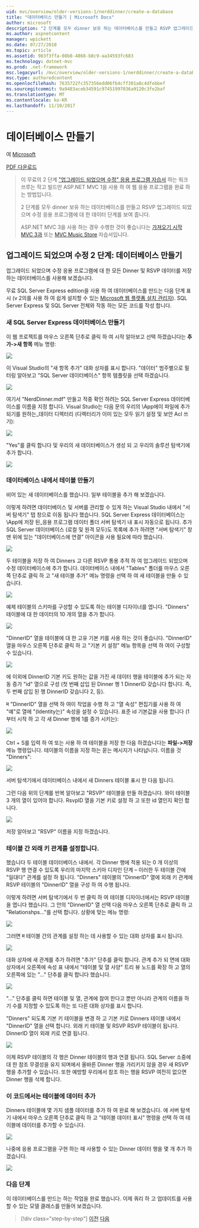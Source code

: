 ```yaml
---
uid: mvc/overview/older-versions-1/nerddinner/create-a-database
title: "데이터베이스 만들기 | Microsoft Docs"
author: microsoft
description: "2 단계를 모두 dinner 보유 하는 데이터베이스를 만들고 RSVP 업그레이드 되었으며 수정 응용 프로그램에 대 한 데이터 단계를 보여 줍니다."
ms.author: aspnetcontent
manager: wpickett
ms.date: 07/27/2010
ms.topic: article
ms.assetid: 983f3ffa-08b8-4868-b8c9-aa34593fc683
ms.technology: dotnet-mvc
ms.prod: .net-framework
msc.legacyurl: /mvc/overview/older-versions-1/nerddinner/create-a-database
msc.type: authoredcontent
ms.openlocfilehash: 7635722fc357356edd06fb4cff301a8c4dfebbef
ms.sourcegitcommit: 9a9483aceb34591c97451997036a9120c3fe2baf
ms.translationtype: MT
ms.contentlocale: ko-KR
ms.lasthandoff: 11/10/2017
---
```

<a name="create-a-database"></a>데이터베이스 만들기
====================
여 [Microsoft](https://github.com/microsoft)

[PDF 다운로드](http://aspnetmvcbook.s3.amazonaws.com/aspnetmvc-nerdinner_v1.pdf)

> 이 무료의 2 단계 ["업그레이드 되었으며 수정" 응용 프로그램 자습서](introducing-the-nerddinner-tutorial.md) 하는 워크 쓰루는 작고 빌드만 ASP.NET MVC 1을 사용 하 여 웹 응용 프로그램을 완료 하는 방법입니다.
> 
> 2 단계를 모두 dinner 보유 하는 데이터베이스를 만들고 RSVP 업그레이드 되었으며 수정 응용 프로그램에 대 한 데이터 단계를 보여 줍니다.
> 
> ASP.NET MVC 3을 사용 하는 경우 수행한 것이 좋습니다는 [가져오기 시작 MVC 3과](../../older-versions/getting-started-with-aspnet-mvc3/cs/intro-to-aspnet-mvc-3.md) 또는 [MVC Music Store](../../older-versions/mvc-music-store/mvc-music-store-part-1.md) 자습서입니다.


## <a name="nerddinner-step-2-creating-the-database"></a>업그레이드 되었으며 수정 2 단계: 데이터베이스 만들기

업그레이드 되었으며 수정 응용 프로그램에 대 한 모든 Dinner 및 RSVP 데이터를 저장 하는 데이터베이스를 사용해 보겠습니다.

무료 SQL Server Express edition을 사용 하 여 데이터베이스를 만드는 다음 단계 표시 (v 2의를 사용 하 여 쉽게 설치할 수 있는 [Microsoft 웹 플랫폼 설치 관리자](https://www.microsoft.com/web/downloads/platform.aspx)). SQL Server Express 및 SQL Server 전체와 작동 하는 모든 코드를 작성 합니다.

### <a name="creating-a-new-sql-server-express-database"></a>새 SQL Server Express 데이터베이스 만들기

이 웹 프로젝트를 마우스 오른쪽 단추로 클릭 하 여 시작 알아보고 선택 하겠습니다는 **추가-&gt;새 항목** 메뉴 명령:

![](create-a-database/_static/image1.png)

이 Visual Studio의 "새 항목 추가" 대화 상자를 표시 합니다. "데이터" 범주별으로 필터링 알아보고 "SQL Server 데이터베이스" 항목 템플릿을 선택 하겠습니다.

![](create-a-database/_static/image2.png)

여기서 "NerdDinner.mdf" 만들고 적중 확인 하려는 SQL Server Express 데이터베이스를 이름을 지정 합니다. Visual Studio는 다음 문의 우리의 \App에이 파일에 추가 되기를 원하는\_데이터 디렉터리 (디렉터리가 이미 있는 모두 읽기 설정 및 보안 Acl 쓰기):

![](create-a-database/_static/image3.png)

"Yes"를 클릭 합니다 및 우리의 새 데이터베이스가 생성 되 고 우리의 솔루션 탐색기에 추가 합니다.

![](create-a-database/_static/image4.png)

### <a name="creating-tables-within-our-database"></a>데이터베이스 내에서 테이블 만들기

비어 있는 새 데이터베이스를 했습니다. 일부 테이블을 추가 해 보겠습니다.

이렇게 하려면 데이터베이스 및 서버를 관리할 수 있게 하는 Visual Studio 내에서 "서버 탐색기" 탭 창으로 이동 됩니다 했습니다. SQL Server Express 데이터베이스는 \App에 저장 된\_응용 프로그램 데이터 폴더 서버 탐색기 내 표시 자동으로 됩니다. 추가 SQL Server 데이터베이스 (로컬 및 원격 모두)도 목록에 추가 하려면 "서버 탐색기" 창 맨 위에 있는 "데이터베이스에 연결" 아이콘을 사용 필요에 따라 했습니다.

![](create-a-database/_static/image5.png)

두 테이블을 저장 하 여 Dinners 고 다른 RSVP 통용 추적 하 여 업그레이드 되었으며 수정 데이터베이스에 추가 합니다. 데이터베이스 내에서 "Tables" 폴더를 마우스 오른쪽 단추로 클릭 하 고 "새 테이블 추가" 메뉴 명령을 선택 하 여 새 테이블을 만들 수 있습니다.

![](create-a-database/_static/image6.png)

예제 테이블의 스키마를 구성할 수 있도록 하는 테이블 디자이너를 엽니다. "Dinners" 테이블에 대 한 데이터의 10 개의 열을 추가 합니다.

![](create-a-database/_static/image7.png)

"DinnerID" 열을 테이블에 대 한 고유 기본 키를 사용 하는 것이 좋습니다. "DinnerID" 열을 마우스 오른쪽 단추로 클릭 하 고 "기본 키 설정" 메뉴 항목을 선택 하 여이 구성할 수 있습니다.

![](create-a-database/_static/image8.png)

에 이외에 DinnerID 기본 키도 원하는 값을 가진 새 데이터 행을 테이블에 추가 되는 자동 증가 "id" 열으로 구성 (첫 번째 삽입 된 Dinner 행 1 DinnerID 갖습니다 합니다. 즉, 두 번째 삽입 된 행 DinnerID 갖습니다 2, 등).

म "DinnerID" 열을 선택 하 여이 작업을 수행 하 고 "열 속성" 편집기를 사용 하 여 "예"로 열에 "(Identity는)" 속성을 설정 수 있습니다. 표준 id 기본값을 사용 합니다 (1부터 시작 하 고 각 새 Dinner 행에 1를 증가 시키는):

![](create-a-database/_static/image9.png)

Ctrl + S를 입력 하 여 또는 사용 하 여 테이블을 저장 한 다음 하겠습니다는 **파일-&gt;저장** 메뉴 명령입니다. 테이블의 이름을 지정 하는 묻는 메시지가 나타납니다. 이름을 것 "Dinners":

![](create-a-database/_static/image10.png)

서버 탐색기에서 데이터베이스 내에서 새 Dinners 테이블 표시 한 다음 됩니다.

그런 다음 위의 단계를 반복 알아보고 "RSVP" 테이블을 만들 하겠습니다. 와이 테이블 3 개의 열이 있어야 합니다. RsvpID 열을 기본 키로 설정 하 고 또한 id 열인지 확인 합니다.

![](create-a-database/_static/image11.png)

저장 알아보고 "RSVP" 이름을 지정 하겠습니다.

### <a name="setting-up-a-foreign-key-relationship-between-tables"></a>테이블 간 외래 키 관계를 설정합니다.

했습니다 두 테이블 데이터베이스 내에서. 각 Dinner 행에 적용 되는 0 개 이상의 RSVP 행 연결 수 있도록 우리의 마지막 스키마 디자인 단계 – 이러한 두 테이블 간에 "일대다" 관계를 설정 하 됩니다. "Dinners" 테이블의 "DinnerID" 열에 외래 키 관계에 RSVP 테이블의 "DinnerID" 열을 구성 하 여 수행 됩니다.

이렇게 하려면 서버 탐색기에서 두 번 클릭 하 여 테이블 디자이너에서는 RSVP 테이블을 엽니다 했습니다. 그 안의 "DinnerID" 열 선택 다음 마우스 오른쪽 단추로 클릭 하 고 "Relationshps..."를 선택 합니다. 상황에 맞는 메뉴 명령:

![](create-a-database/_static/image12.png)

그러면 म 테이블 간의 관계를 설정 하는 데 사용할 수 있는 대화 상자를 표시 됩니다.

![](create-a-database/_static/image13.png)

대화 상자에 새 관계를 추가 하려면 "추가" 단추를 클릭 합니다. 관계 추가 되 면에 대화 상자에서 오른쪽에 속성 표 내에서 "테이블 및 열 사양" 트리 뷰 노드를 확장 하 고 열의 오른쪽에 있는 "..." 단추를 클릭 합니다 했습니다.

![](create-a-database/_static/image14.png)

"..." 단추를 클릭 하면 테이블 및 열, 관계에 참여 한다고 뿐만 아니라 관계의 이름을 하기 수를 지정할 수 있도록 하는 또 다른 대화 상자를 표시 합니다.

"Dinners" 되도록 기본 키 테이블을 변경 하 고 기본 키로 Dinners 테이블 내에서 "DinnerID" 열을 선택 합니다. 외래 키 테이블 및 RSVP RSVP 테이블이 됩니다. DinnerID 열이 외래 키로 연결 됩니다.

![](create-a-database/_static/image15.png)

이제 RSVP 테이블의 각 행은 Dinner 테이블의 행과 연결 됩니다. SQL Server 소중에 대 한 참조 무결성을 유지 되며에서 올바른 Dinner 행을 가리키지 않을 경우 새 RSVP 행을 추가할 수 있습니다. 또한 예방할 우리에서 참조 하는 행을 RSVP 여전히 없으면 Dinner 행을 삭제 합니다.

### <a name="adding-data-to-our-tables"></a>이 코드에서는 테이블에 데이터 추가

Dinners 테이블에 몇 가지 샘플 데이터를 추가 하 여 완료 해 보겠습니다. 에 서버 탐색기 내에서 마우스 오른쪽 단추로 클릭 하 고 "테이블 데이터 표시" 명령을 선택 하 여 테이블에 데이터를 추가할 수 있습니다.

![](create-a-database/_static/image16.png)

나중에 응용 프로그램을 구현 하는 때 사용할 수 있는 Dinner 데이터 행을 몇 개 추가 하겠습니다.

![](create-a-database/_static/image17.png)

### <a name="next-step"></a>다음 단계

이 데이터베이스를 만드는 하는 작업을 완료 했습니다. 이제 쿼리 하 고 업데이트를 사용할 수 있는 모델 클래스를 만들어 보겠습니다.

>[!div class="step-by-step"]
[이전](create-a-new-aspnet-mvc-project.md)
[다음](build-a-model-with-business-rule-validations.md)
